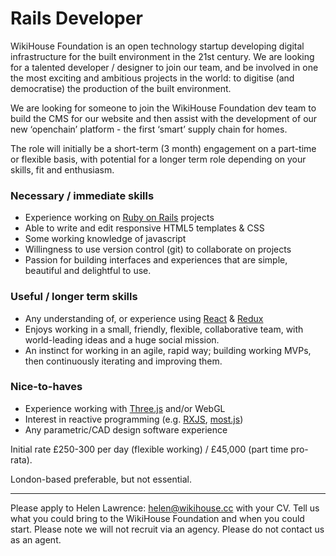 # Rails Developer

WikiHouse Foundation is an open technology startup developing digital infrastructure for the built environment in the 21st century. We are looking for a talented developer / designer to join our team, and be involved in one the most exciting and ambitious projects in the world: to digitise (and democratise) the production of the built environment.

We are looking for someone to join the WikiHouse Foundation dev team to build the CMS for our website and then assist with the development of our new ‘openchain’ platform - the first ‘smart’ supply chain for homes.

The role will initially be a short-term (3 month) engagement on a part-time or flexible basis, with potential for a longer term role depending on your skills, fit and enthusiasm.

### Necessary / immediate skills

* Experience working on [Ruby on Rails](http://rubyonrails.org/) projects
* Able to write and edit responsive HTML5 templates & CSS
* Some working knowledge of javascript
* Willingness to use version control (git) to collaborate on projects
* Passion for building interfaces and experiences that are simple, beautiful and delightful to use.

### Useful / longer term skills

* Any understanding of, or experience using [React](https://facebook.github.io/react/) & [Redux](https://github.com/reactjs/redux)
* Enjoys working in a small, friendly, flexible, collaborative team, with world-leading ideas and a huge social mission.
* An instinct for working in an agile, rapid way;  building working MVPs, then continuously iterating and improving them.

### Nice-to-haves

* Experience working with [Three.js](https://threejs.org) and/or WebGL
* Interest in reactive programming (e.g. [RXJS](http://reactivex.io), [most.js](https://github.com/cujojs/most))
* Any parametric/CAD design software experience

Initial rate £250-300 per day (flexible working) / £45,000 (part time pro-rata).

London-based preferable, but not essential.

---

Please apply to Helen Lawrence: [helen@wikihouse.cc](mailto:helen@wikihouse.cc) with your CV. Tell us what you could bring to the WikiHouse Foundation and when you could start. Please note we will not recruit via an agency. Please do not contact us as an agent.
